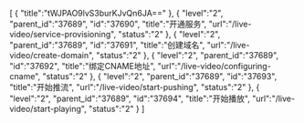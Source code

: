 [
	{
		"title":"tWJPAO9lvS3burKJvQn6JA=="
	},
	{
		"level":"2",
		"parent_id":"37689",
		"id":"37690",
		"title":"开通服务",
		"url":"/live-video/service-provisioning",
		"status":"2"
	},
	{
		"level":"2",
		"parent_id":"37689",
		"id":"37691",
		"title":"创建域名",
		"url":"/live-video/create-domain",
		"status":"2"
	},
	{
		"level":"2",
		"parent_id":"37689",
		"id":"37692",
		"title":"绑定CNAME地址",
		"url":"/live-video/configuring-cname",
		"status":"2"
	},
	{
		"level":"2",
		"parent_id":"37689",
		"id":"37693",
		"title":"开始推流",
		"url":"/live-video/start-pushing",
		"status":"2"
	},
	{
		"level":"2",
		"parent_id":"37689",
		"id":"37694",
		"title":"开始播放",
		"url":"/live-video/start-playing",
		"status":"2"
	}
]